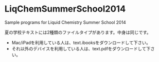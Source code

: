 LiqChemSummerSchool2014
=======================

Sample programs for Liquid Chemistry Summer School 2014

夏の学校テキストには2種類のファイルタイプがあります。中身は同じです。

* Mac/iPadを利用している人は、text.ibooksをダウンロードして下さい。
* それ以外のデバイスを利用している人は、text.pdfをダウンロードして下さい。
